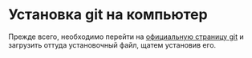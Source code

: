 Установка git на компьютер
======
Прежде всего, необходимо перейти на [официальную страницу git](https://yandex.ru/search/?text=git) и загрузить оттуда установочный файл, щатем установив его.